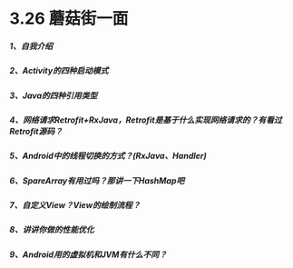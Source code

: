 # 3.26 蘑菇街一面

##### 1、自我介绍

##### 2、Activity的四种启动模式

##### 3、Java的四种引用类型

##### 4、网络请求Retrofit+RxJava，Retrofit是基于什么实现网络请求的？有看过Retrofit源码？

##### 5、Android中的线程切换的方式？(RxJava、Handler)

##### 6、SpareArray有用过吗？那讲一下HashMap吧

##### 7、自定义View？View的绘制流程？

##### 8、讲讲你做的性能优化

##### 9、Android用的虚拟机和JVM有什么不同？